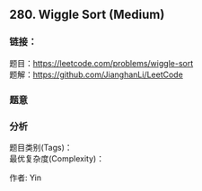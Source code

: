 ## 280. Wiggle Sort (Medium)

### **链接**：
题目：https://leetcode.com/problems/wiggle-sort  
题解：https://github.com/JianghanLi/LeetCode

### **题意**



### **分析**  
题目类别(Tags)：  
最优复杂度(Complexity)：  



作者: Yin
